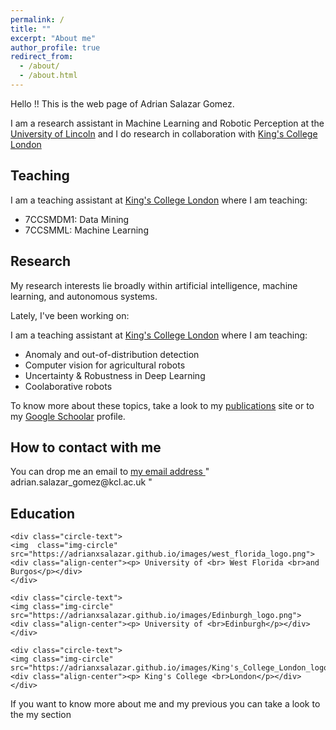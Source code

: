```yaml
---
permalink: /
title: ""
excerpt: "About me"
author_profile: true
redirect_from: 
  - /about/
  - /about.html
---
```


<div class="text-justify">

<p>Hello !! This is the web page of Adrian Salazar Gomez.</p>

<p>I am a research assistant in Machine Learning and Robotic Perception at the  <a href="https://www.lincoln.ac.uk/home/">University of Lincoln</a>  and I do research in collaboration with <a href="https://www.kcl.ac.uk/">King's College London</a> </p>

<h2> Teaching </h2>

<p>I am a teaching assistant at <a href="https://www.kcl.ac.uk/">King's College London</a> where I am teaching:</p> 

 <ul>
  <li>7CCSMDM1: Data Mining </li>
  <li>7CCSMML: Machine Learning</li>
</ul> 

</div>


<h2> Research </h2>

<div class="text-justify">

<p>My research interests lie broadly within artificial intelligence, machine learning, and autonomous systems.</p>

<p>Lately, I've been working on:</p>

<p>I am a teaching assistant at <a href="https://www.kcl.ac.uk/">King's College London</a> where I am teaching:</p> 

<ul>
  <li>Anomaly and out-of-distribution detection </li>
  <li>Computer vision for agricultural robots</li>
  <li>Uncertainty & Robustness in Deep Learning</li>
  <li>Coolaborative robots</li>
</ul> 

<p>To know more about these topics, take a look to my <a href="https://adrianxsalazar.github.io/publications/">publications</a> site or to my <a href="https://scholar.google.com/citations?user=xC3keU4AAAAJ&hl=en">Google Schoolar</a> profile. </p>

</div>


<div class="text-justify">

<h2> How to contact with me </h2>

<p>You can drop me an email to <a href="mailto: adrian.salazar_gomez@kcl.ac.uk"> my email address </a> "  adrian.salazar_gomez@kcl.ac.uk   " </p>

</div>
  

<div class="text-justify">

<h2> Education </h2>

<div class="row">
	
	<div class="circle-text">
	<img  class="img-circle" src="https://adrianxsalazar.github.io/images/west_florida_logo.png">
	<div class="align-center"><p> University of <br> West Florida <br>and Burgos</p></div>
	</div>
	
	<div class="circle-text">
	<img class="img-circle" src="https://adrianxsalazar.github.io/images/Edinburgh_logo.png">
	<div class="align-center"><p> University of <br>Edinburgh</p></div>
	</div>
	
	<div class="circle-text">
	<img class="img-circle" src="https://adrianxsalazar.github.io/images/King's_College_London_logo.png">
	<div class="align-center"><p> King's College <br>London</p></div>
	</div>
</div>

<p>If you want to know more about me and my previous  you can take a look to the my section </p>

</div>


